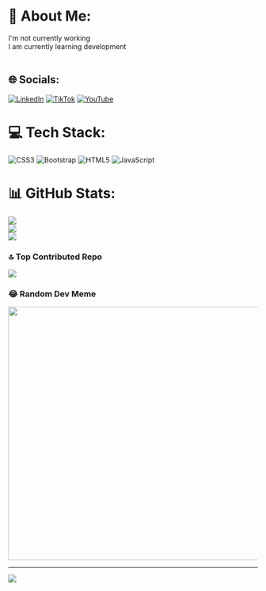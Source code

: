 # 💫 About Me:
I'm not currently working<br>I am currently learning development<br><br>


## 🌐 Socials:
[![LinkedIn](https://img.shields.io/badge/LinkedIn-%230077B5.svg?logo=linkedin&logoColor=white)](https://linkedin.com/in/https://www.linkedin.com/in/cristian-montes-8a4943250?lipi=urn%3Ali%3Apage%3Ad_flagship3_profile_view_base_contact_details%3BzvuISCyUT1mIzyxhS3ZPWg%3D%3D) [![TikTok](https://img.shields.io/badge/TikTok-%23000000.svg?logo=TikTok&logoColor=white)](https://tiktok.com/@mrretter) [![YouTube](https://img.shields.io/badge/YouTube-%23FF0000.svg?logo=YouTube&logoColor=white)](https://youtube.com/@MrRetter) 

# 💻 Tech Stack:
![CSS3](https://img.shields.io/badge/css3-%231572B6.svg?style=for-the-badge&logo=css3&logoColor=white) ![Bootstrap](https://img.shields.io/badge/bootstrap-%23563D7C.svg?style=for-the-badge&logo=bootstrap&logoColor=white) ![HTML5](https://img.shields.io/badge/html5-%23E34F26.svg?style=for-the-badge&logo=html5&logoColor=white) ![JavaScript](https://img.shields.io/badge/javascript-%23323330.svg?style=for-the-badge&logo=javascript&logoColor=%23F7DF1E)
# 📊 GitHub Stats:
![](https://github-readme-stats.vercel.app/api?username=MrRetter&theme=radical&hide_border=false&include_all_commits=false&count_private=false)<br/>
![](https://github-readme-streak-stats.herokuapp.com/?user=MrRetter&theme=radical&hide_border=false)<br/>
![](https://github-readme-stats.vercel.app/api/top-langs/?username=MrRetter&theme=radical&hide_border=false&include_all_commits=false&count_private=false&layout=compact)

### 🔝 Top Contributed Repo
![](https://github-contributor-stats.vercel.app/api?username=MrRetter&limit=5&theme=dark&combine_all_yearly_contributions=true)

### 😂 Random Dev Meme
<img src="https://rm.up.railway.app/" width="512px"/>

---
[![](https://visitcount.itsvg.in/api?id=MrRetter&icon=0&color=0)](https://visitcount.itsvg.in)

<!-- Proudly created with GPRM ( https://gprm.itsvg.in ) -->
